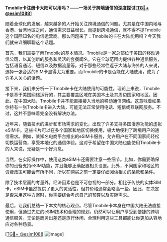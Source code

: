 **Tmobile卡注册卡大陆可以用吗？——一场关于跨境通信的深度探讨[[TG💪+ @esim1088](https://t.me/s/esim1088)]**

随着全球化的发展，越来越多的人开始关注跨境通信的问题。尤其是在中国内地与香港、台湾地区之间，通信需求日益增长。而提到跨境通信，就不得不提Tmobile这个国际知名的电信运营商。那么问题来了：Tmobile的卡在大陆能用吗？今天我们就来详细聊聊这个话题。

首先，我们需要了解Tmobile的基本情况。Tmobile是一家总部位于美国的移动通信公司，以其创新的服务和灵活的套餐闻名。它在全球范围内提供各种通信服务，包括语音通话、短信以及数据流量等。对于那些经常往返于大陆与海外的人来说，选择一张合适的SIM卡显得尤为重要。而Tmobile的卡是否能在大陆使用，成为了许多人关心的话题。

接下来，我们来分析一下Tmobile卡在大陆使用的可能性。理论上来说，Tmobile卡是基于美国网络运行的，其主要覆盖区域在美国本土及其周边国家和地区。因此，在中国大陆，Tmobile卡并不能直接接入当地的移动通信网络。这意味着如果你持有一张Tmobile卡进入大陆，可能无法正常使用电话、短信或互联网服务。不过，这并不意味着完全没有解决办法。

近年来，随着技术的进步和市场需求的变化，出现了许多支持多国漫游功能的虚拟eSIM卡。这些卡片可以在多个国家和地区切换使用，极大地便利了跨境用户的通信需求。例如，某知名电商平台推出的eSIM卡服务，允许用户在不同国家间轻松切换运营商，享受本地化的通信体验。这对于希望在中国大陆也能使用Tmobile卡的人来说，无疑是一个好消息。

当然，在实际操作中，使用这类eSIM卡还需要注意一些细节。比如，你需要确保你的设备支持eSIM功能，并且能够正确配置相关设置。此外，不同国家和地区的资费政策可能会有所不同，所以在购买之前一定要仔细阅读相关的条款和条件。

除了技术层面的考量外，经济因素也是不可忽视的一部分。相比于传统的实体SIM卡，eSIM卡虽然提供了更大的灵活性，但其价格通常会略高一些。因此，在决定是否采用这种方案时，你需要综合考虑自己的预算以及实际需求。

最后，让我们总结一下本文的核心观点。尽管Tmobile卡本身在中国大陆无法直接使用，但通过先进的eSIM技术和合理的规划，仍然可以让用户享受到便捷的跨境通信服务。无论是商务出差还是旅行休闲，合理利用这些工具都能让你更加从容地应对各种场景。

[[TG💪+ @esim1088](https://t.me/s/esim1088) ![Image](https://i.postimg.cc/4NQfJmqS/Snipaste-2025-05-13-00-14-12.png)]